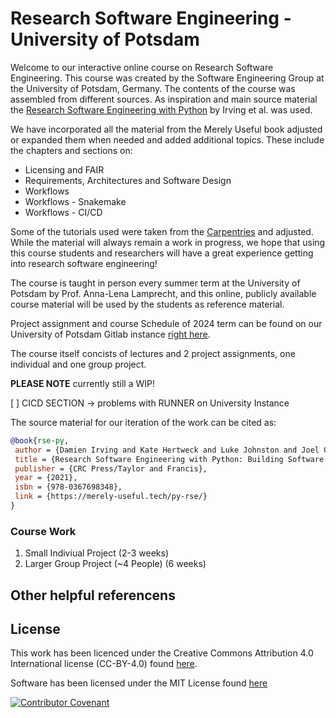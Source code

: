 # Research Software Engineering - University of Potsdam


Welcome to our interactive online course on Research Software Engineering. This course was created by the Software Engineering Group at the University of Potsdam, Germany. The contents of the course was assembled from different sources. As inspiration and main source material the [Research Software Engineering with Python](https://third-bit.com/py-rse/) by Irving et al. was used.

We have incorporated all the material from the Merely Useful book adjusted or expanded them when needed and added additional topics. These include the chapters and sections on:

- Licensing and FAIR
- Requirements, Architectures and Software Design
- Workflows 
- Workflows - Snakemake
- Workflows - CI/CD 

 Some of the tutorials used were taken from the [Carpentries](https://carpentries.org/) and adjusted. 
While the material will always remain a work in progress, we hope that using this course students and researchers will have a great experience getting into research software engineering!


The course is taught in person every summer term at the University of Potsdam by Prof. Anna-Lena Lamprecht, and this online, publicly available course material will be used by the students as reference material.

Project assignment and course Schedule of 2024 term can be found on our University of Potsdam Gitlab instance [right here](https://gitup.uni-potsdam.de/seg/rse_course/rse_course_materials).     

The course itself concists of lectures and 2 project assignments, one individual and one group project.  

**PLEASE NOTE** currently still a WIP! 

[ ] CICD SECTION -> problems with RUNNER on University Instance 


The source material for our iteration of the work can be cited as: 
 ```bib
@book{rse-py,
  author = {Damien Irving and Kate Hertweck and Luke Johnston and Joel Ostblom and Charlotte Wickham and Greg Wilson},
  title = {Research Software Engineering with Python: Building Software that Makes Research Possible},
  publisher = {CRC Press/Taylor and Francis},
  year = {2021},
  isbn = {978-0367698348},
  link = {https://merely-useful.tech/py-rse/}
}
```
   
### Course Work

1. Small Indiviual Project (2-3 weeks)
2. Larger Group Project (~4 People) (6 weeks)

## Other helpful referencens

## License

This work has been licenced under the Creative Commons Attribution 4.0
International license (CC-BY-4.0) found [here](https://github.com/SE-UP/RSE-UP/blob/main/LICENSE.md).

Software has been licensed under the MIT License found [here](https://github.com/SE-UP/RSE-UP/blob/main/LICENSE-MIT.md)


 [![Contributor Covenant](https://img.shields.io/badge/Contributor%20Covenant-2.1-4baaaa.svg)](CODE_OF_CONDUCT.md)
